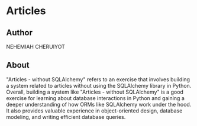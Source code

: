 # Articles

## Author
NEHEMIAH CHERUIYOT

## About
"Articles - without SQLAlchemy" refers to an exercise that involves building a system related to articles without using the SQLAlchemy library in Python.
Overall, building a system like "Articles - without SQLAlchemy" is a good exercise for learning about database interactions in Python and gaining a deeper understanding of how ORMs like SQLAlchemy work under the hood. It also provides valuable experience in object-oriented design, database modeling, and writing efficient database queries.
